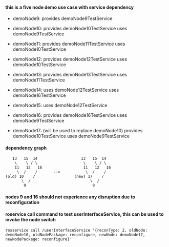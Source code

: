 #### this is a five node demo use case with service dependency
- demoNode9:
    provides demoNode9TestService

- demoNode10:
    provides demoNode10TestService
    uses demoNode9TestService

- demoNode11:
    provides demoNode11TestService
    uses demoNode10TestService

- demoNode12:
    provides demoNode12TestService
    uses demoNode10TestService

- demoNode13:
    provides demoNode13TestService
    uses demoNode11TestService

- demoNode14:
    uses demoNode12TestService
    uses demoNode16TestService

- demoNode15:
    uses demoNode12TestService

- demoNode16:
    provides demoNode16TestService
    uses demoNode9TestService

- demoNode17: (will be used to replace demoNode10)
    provides demoNode10TestService
    uses demoNode9TestService

#### dependency graph

       13   15  14                   13   15  14 
        \    \ / \                    \    \ / \ 
        11   12   16                  11   12   16
         \  /    /       -->           \  /    / 
    (old) 10    /                 (new) 17    /
           \  /                          \  /     
            9                             9      

#### nodes 9 and 16 should not experience any disruption due to reconfiguration 

#### roservice call command to test userInterfaceService, this can be used to invoke the node switch
`rosservice call /userInterfaceService '{reconType: 2, oldNode: demoNode10, oldNodePackage: reconfigure, newNode: demoNode17, newNodePackage: reconfigure}'`

